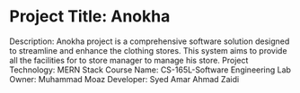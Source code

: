 # Project Title: Anokha
Description: Anokha project is a comprehensive software solution designed to streamline and enhance the clothing stores. This system aims to provide all the facilities for to store manager to manage his store.
Project Technology: MERN Stack
Course Name: CS-165L-Software Engineering Lab
Owner: Muhammad Moaz
Developer: Syed Amar Ahmad Zaidi
